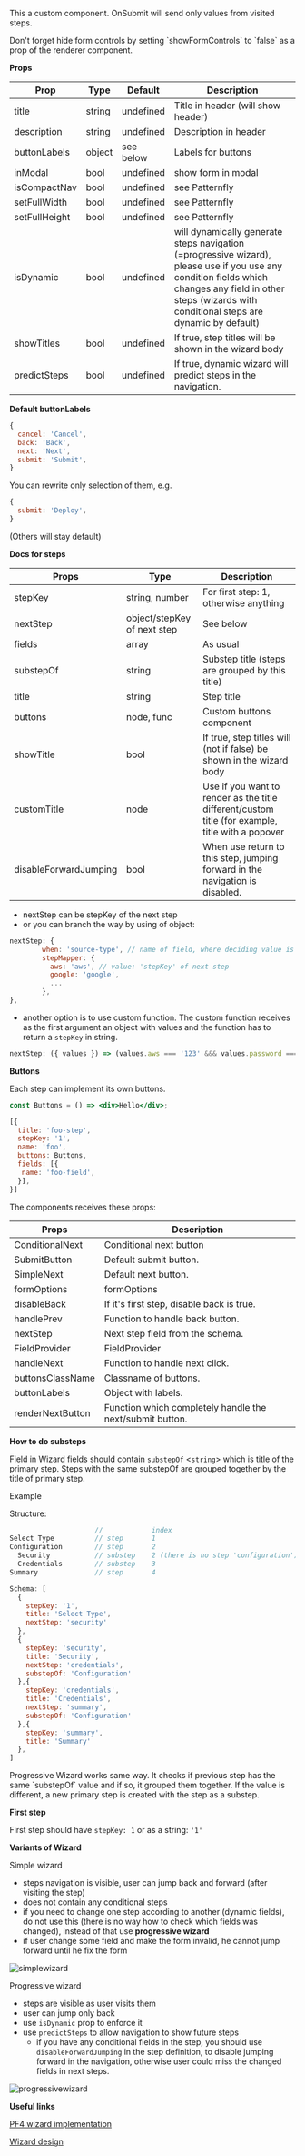 This a custom component. OnSubmit will send only values from visited steps.

Don't forget hide form controls by setting \`showFormControls\` to \`false\` as a prop of the renderer component.

**Props**

| Prop  | Type | Default |  Description |
| ------------- | ------------- | ------------- | ------------- |
| title  | string  | undefined  | Title in header (will show header) |
| description  | string  | undefined  | Description in header |
| buttonLabels  | object  | see below  | Labels for buttons |
| inModal  | bool  | undefined  | show form in modal  |
| isCompactNav  | bool  | undefined  | see Patternfly |
| setFullWidth  | bool  | undefined  | see Patternfly  |
| setFullHeight  | bool  | undefined  | see Patternfly  |
| isDynamic  | bool  | undefined  | will dynamically generate steps navigation (=progressive wizard), please use if you use any condition fields which changes any field in other steps (wizards with conditional steps are dynamic by default) |
|showTitles|bool|undefined|If true, step titles will be shown in the wizard body|
|predictSteps|bool|undefined|If true, dynamic wizard will predict steps in the navigation.|

**Default buttonLabels**

```jsx
{
  cancel: 'Cancel',
  back: 'Back',
  next: 'Next',
  submit: 'Submit',
}
```
You can rewrite only selection of them, e.g.

```jsx
{
  submit: 'Deploy',
}
```

(Others will stay default)

**Docs for steps**

| Props  | Type  |  Description |
| ------------- | ------------- | ------------- |
| stepKey  | string, number | For first step: 1, otherwise anything |
| nextStep  | object/stepKey of next step | See below |
| fields  | array | As usual |
| substepOf | string | Substep title (steps are grouped by this title) |
| title | string | Step title |
| buttons | node, func | Custom buttons component|
|showTitle|bool|If true, step titles will (not if false) be shown in the wizard body|
|customTitle|node|Use if you want to render as the title different/custom title (for example, title with a popover|
|disableForwardJumping|bool|When use return to this step, jumping forward in the navigation is disabled.|


- nextStep can be stepKey of the next step
- or you can branch the way by using of object:

```jsx
nextStep: {
        when: 'source-type', // name of field, where deciding value is stored
        stepMapper: {
          aws: 'aws', // value: 'stepKey' of next step
          google: 'google',
          ...
        },
},
```

- another option is to use custom function. The custom function receives as the first argument an object with values and the function has to return a `stepKey` in string.

```jsx
nextStep: ({ values }) => (values.aws === '123' &&& values.password === 'secret') ? 'secretStep' : 'genericStep'
```

**Buttons**

Each step can implement its own buttons.

```jsx
const Buttons = () => <div>Hello</div>;

[{
  title: 'foo-step',
  stepKey: '1',
  name: 'foo',
  buttons: Buttons,
  fields: [{
   name: 'foo-field',
  }],
}]
```

The components receives these props:

|Props|Description|
| --- | -------- |
|ConditionalNext|Conditional next button|
|SubmitButton|Default submit button.|
|SimpleNext|Default next button.|
|formOptions|formOptions|
|disableBack|If it's first step, disable back is true.|
|handlePrev|Function to handle back button.|
|nextStep|Next step field from the schema.|
|FieldProvider|FieldProvider|
|handleNext|Function to handle next click.|
|buttonsClassName|Classname of buttons.|
|buttonLabels|Object with labels.|
|renderNextButton|Function which completely handle the next/submit button.|


**How to do substeps**

Field in Wizard fields should contain `substepOf` <`string`> which is title of the primary step. Steps with the same substepOf are grouped together by the title of primary step.

Example

Structure:

```jsx
                     //            index
Select Type          // step       1
Configuration        // step       2
  Security           // substep    2 (there is no step 'configuration')
  Credentials        // substep    3
Summary              // step       4
```

```jsx
Schema: [
  {
    stepKey: '1',
    title: 'Select Type',
    nextStep: 'security'
  },
  {
    stepKey: 'security',
    title: 'Security',
    nextStep: 'credentials',
    substepOf: 'Configuration'
  },{
    stepKey: 'credentials',
    title: 'Credentials',
    nextStep: 'summary',
    substepOf: 'Configuration'
  },{
    stepKey: 'summary',
    title: 'Summary'
  },
]
```

Progressive Wizard works same way. It checks if previous step has the same \`substepOf\` value and if so, it grouped them together.
If the value is different, a new primary step is created with the step as a substep.

**First step**

First step should have `stepKey: 1` or as a string: `'1'`

**Variants of Wizard**

Simple wizard

- steps navigation is visible, user can jump back and forward (after visiting the step)
- does not contain any conditional steps
- if you need to change one step according to another (dynamic fields), do not use this (there is no way how to check which fields was changed), instead of that use **progressive wizard**
- if user change some field and make the form invalid, he cannot jump forward until he fix the form

![simplewizard](https://user-images.githubusercontent.com/32869456/58427234-56725680-809f-11e9-8e22-3ce7286b30d2.gif)

Progressive wizard

- steps are visible as user visits them
- user can jump only back
- use `isDynamic` prop to enforce it
- use `predictSteps` to allow navigation to show future steps
    - if you have any conditional fields in the step, you should use `disableForwardJumping` in the step definition, to disable jumping forward in the navigation, otherwise user could miss the changed fields in next steps.

![progressivewizard](https://user-images.githubusercontent.com/32869456/58427241-5b370a80-809f-11e9-8e79-a4a829b8d181.gif)

**Useful links**

[PF4 wizard implementation](https://www.patternfly.org/v4/documentation/react/components/wizard/)

[Wizard design](https://www.patternfly.org/v4/design-guidelines/usage-and-behavior/wizard)
